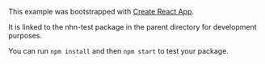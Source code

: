 This example was bootstrapped with [Create React App](https://github.com/facebook/create-react-app).

It is linked to the nhn-test package in the parent directory for development purposes.

You can run `npm install` and then `npm start` to test your package.
